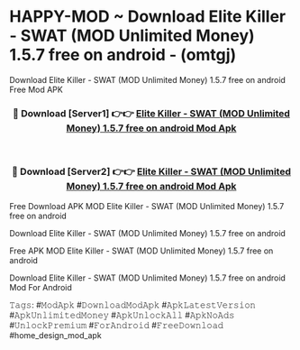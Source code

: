 # HAPPY-MOD ~ Download Elite Killer - SWAT (MOD Unlimited Money) 1.5.7 free on android - (omtgj)
Download Elite Killer - SWAT (MOD Unlimited Money) 1.5.7 free on android Free Mod APK

<div align="center">
<h3>🔴 Download [Server1] 👉👉 <a href="https://apk-comot.site?title=Elite_Killer_-_SWAT_(MOD_Unlimited_Money)_1.5.7_free_on_android">Elite Killer - SWAT (MOD Unlimited Money) 1.5.7 free on android Mod Apk</a></h3><br>

<h3>🔴 Download [Server2] 👉👉 <a href="https://apk-comot.site?title=Elite_Killer_-_SWAT_(MOD_Unlimited_Money)_1.5.7_free_on_android">Elite Killer - SWAT (MOD Unlimited Money) 1.5.7 free on android Mod Apk</a></h3>
</div>


Free Download APK MOD Elite Killer - SWAT (MOD Unlimited Money) 1.5.7 free on android

Download Elite Killer - SWAT (MOD Unlimited Money) 1.5.7 free on android 

Free APK MOD Elite Killer - SWAT (MOD Unlimited Money) 1.5.7 free on android 

Download Elite Killer - SWAT (MOD Unlimited Money) 1.5.7 free on android Mod For Android

𝚃𝚊𝚐𝚜: #𝙼𝚘𝚍𝙰𝚙𝚔 #𝙳𝚘𝚠𝚗𝚕𝚘𝚊𝚍𝙼𝚘𝚍𝙰𝚙𝚔 #𝙰𝚙𝚔𝙻𝚊𝚝𝚎𝚜𝚝𝚅𝚎𝚛𝚜𝚒𝚘𝚗 #𝙰𝚙𝚔𝚄𝚗𝚕𝚒𝚖𝚒𝚝𝚎𝚍𝙼𝚘𝚗𝚎𝚢 #𝙰𝚙𝚔𝚄𝚗𝚕𝚘𝚌𝚔𝙰𝚕𝚕 #𝙰𝚙𝚔𝙽𝚘𝙰𝚍𝚜 #𝚄𝚗𝚕𝚘𝚌𝚔𝙿𝚛𝚎𝚖𝚒𝚞𝚖 #𝙵𝚘𝚛𝙰𝚗𝚍𝚛𝚘𝚒𝚍 #𝙵𝚛𝚎𝚎𝙳𝚘𝚠𝚗𝚕𝚘𝚊𝚍 #home_design_mod_apk